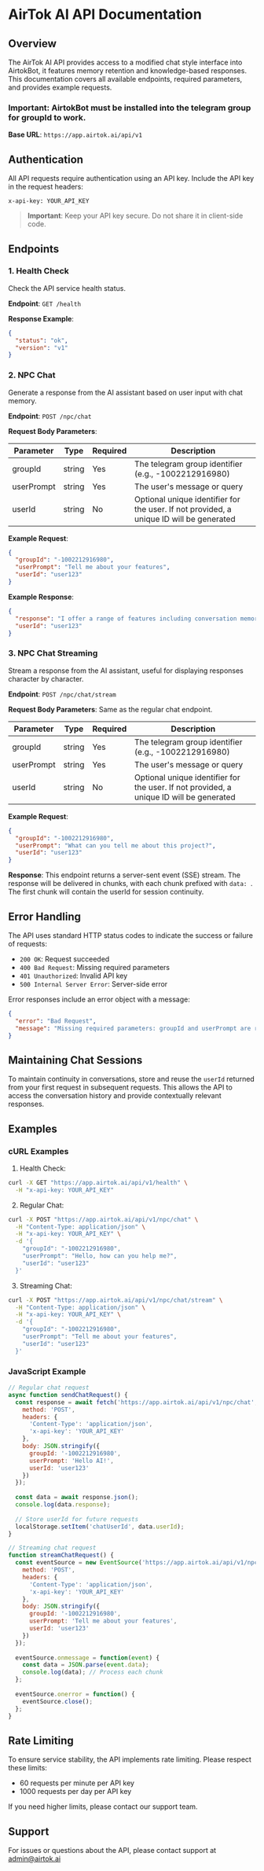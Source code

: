 
# AirTok AI API Documentation

## Overview

The AirTok AI API provides access to a modified chat style interface into AirtokBot, it features memory retention and knowledge-based responses. This documentation covers all available endpoints, required parameters, and provides example requests.

### Important: AirtokBot must be installed into the telegram group for groupId to work.

**Base URL**: `https://app.airtok.ai/api/v1`

## Authentication

All API requests require authentication using an API key. Include the API key in the request headers:

```
x-api-key: YOUR_API_KEY
```

> **Important**: Keep your API key secure. Do not share it in client-side code.

## Endpoints

### 1. Health Check

Check the API service health status.

**Endpoint**: `GET /health`

**Response Example**:
```json
{
  "status": "ok",
  "version": "v1"
}
```

### 2. NPC Chat

Generate a response from the AI assistant based on user input with chat memory.

**Endpoint**: `POST /npc/chat`

**Request Body Parameters**:

| Parameter | Type | Required | Description |
|-----------|------|----------|-------------|
| groupId | string | Yes | The telegram group identifier (e.g., -1002212916980) |
| userPrompt | string | Yes | The user's message or query |
| userId | string | No | Optional unique identifier for the user. If not provided, a unique ID will be generated |

**Example Request**:
```json
{
  "groupId": "-1002212916980",
  "userPrompt": "Tell me about your features",
  "userId": "user123"
}
```

**Example Response**:
```json
{
  "response": "I offer a range of features including conversation memory, knowledge base integration, and customized responses based on your project's needs. I can provide information about your platform, answer user questions, and maintain a professional tone throughout interactions.",
  "userId": "user123"
}
```

### 3. NPC Chat Streaming

Stream a response from the AI assistant, useful for displaying responses character by character.

**Endpoint**: `POST /npc/chat/stream`

**Request Body Parameters**:
Same as the regular chat endpoint.

| Parameter | Type | Required | Description |
|-----------|------|----------|-------------|
| groupId | string | Yes | The telegram group identifier (e.g., -1002212916980) |
| userPrompt | string | Yes | The user's message or query |
| userId | string | No | Optional unique identifier for the user. If not provided, a unique ID will be generated |

**Example Request**:
```json
{
  "groupId": "-1002212916980",
  "userPrompt": "What can you tell me about this project?",
  "userId": "user123"
}
```

**Response**:
This endpoint returns a server-sent event (SSE) stream. The response will be delivered in chunks, with each chunk prefixed with `data: `. The first chunk will contain the userId for session continuity.

## Error Handling

The API uses standard HTTP status codes to indicate the success or failure of requests:

- `200 OK`: Request succeeded
- `400 Bad Request`: Missing required parameters
- `401 Unauthorized`: Invalid API key
- `500 Internal Server Error`: Server-side error

Error responses include an error object with a message:

```json
{
  "error": "Bad Request",
  "message": "Missing required parameters: groupId and userPrompt are required"
}
```

## Maintaining Chat Sessions

To maintain continuity in conversations, store and reuse the `userId` returned from your first request in subsequent requests. This allows the API to access the conversation history and provide contextually relevant responses.

## Examples

### cURL Examples

1. Health Check:
```bash
curl -X GET "https://app.airtok.ai/api/v1/health" \
  -H "x-api-key: YOUR_API_KEY"
```

2. Regular Chat:
```bash
curl -X POST "https://app.airtok.ai/api/v1/npc/chat" \
  -H "Content-Type: application/json" \
  -H "x-api-key: YOUR_API_KEY" \
  -d '{
    "groupId": "-1002212916980",
    "userPrompt": "Hello, how can you help me?",
    "userId": "user123"
  }'
```

3. Streaming Chat:
```bash
curl -X POST "https://app.airtok.ai/api/v1/npc/chat/stream" \
  -H "Content-Type: application/json" \
  -H "x-api-key: YOUR_API_KEY" \
  -d '{
    "groupId": "-1002212916980",
    "userPrompt": "Tell me about your features",
    "userId": "user123"
  }'
```

### JavaScript Example

```javascript
// Regular chat request
async function sendChatRequest() {
  const response = await fetch('https://app.airtok.ai/api/v1/npc/chat', {
    method: 'POST',
    headers: {
      'Content-Type': 'application/json',
      'x-api-key': 'YOUR_API_KEY'
    },
    body: JSON.stringify({
      groupId: '-1002212916980',
      userPrompt: 'Hello AI!',
      userId: 'user123'
    })
  });
  
  const data = await response.json();
  console.log(data.response);
  
  // Store userId for future requests
  localStorage.setItem('chatUserId', data.userId);
}

// Streaming chat request
function streamChatRequest() {
  const eventSource = new EventSource('https://app.airtok.ai/api/v1/npc/chat/stream', {
    method: 'POST',
    headers: {
      'Content-Type': 'application/json',
      'x-api-key': 'YOUR_API_KEY'
    },
    body: JSON.stringify({
      groupId: '-1002212916980',
      userPrompt: 'Tell me about your features',
      userId: 'user123'
    })
  });
  
  eventSource.onmessage = function(event) {
    const data = JSON.parse(event.data);
    console.log(data); // Process each chunk
  };
  
  eventSource.onerror = function() {
    eventSource.close();
  };
}
```

## Rate Limiting

To ensure service stability, the API implements rate limiting. Please respect these limits:
- 60 requests per minute per API key
- 1000 requests per day per API key

If you need higher limits, please contact our support team.

## Support

For issues or questions about the API, please contact support at admin@airtok.ai
